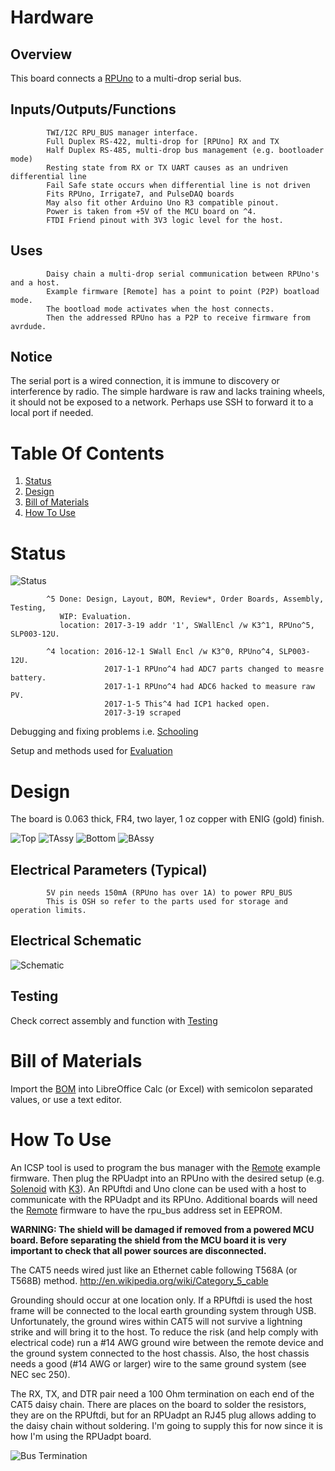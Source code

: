 # Hardware

## Overview

This board connects a [RPUno] to a multi-drop serial bus.

[RPUno]: https://github.com/epccs/RPUno

## Inputs/Outputs/Functions

```
        TWI/I2C RPU_BUS manager interface.
        Full Duplex RS-422, multi-drop for [RPUno] RX and TX
        Half Duplex RS-485, multi-drop bus management (e.g. bootloader mode)
        Resting state from RX or TX UART causes as an undriven differential line
        Fail Safe state occurs when differential line is not driven
        Fits RPUno, Irrigate7, and PulseDAQ boards
        May also fit other Arduino Uno R3 compatible pinout.
        Power is taken from +5V of the MCU board on ^4.
        FTDI Friend pinout with 3V3 logic level for the host.
```

## Uses

```
        Daisy chain a multi-drop serial communication between RPUno's and a host.
        Example firmware [Remote] has a point to point (P2P) boatload mode.
        The bootload mode activates when the host connects. 
        Then the addressed RPUno has a P2P to receive firmware from avrdude.
```

## Notice

The serial port is a wired connection, it is immune to discovery or interference by radio. The simple hardware is raw and lacks training wheels, it should not be exposed to a network. Perhaps use SSH to forward it to a local port if needed.


# Table Of Contents

1. [Status](#status)
2. [Design](#design)
3. [Bill of Materials](#bill-of-materials)
4. [How To Use](#how-to-use) 


# Status

![Status](./status_icon.png "RPUadpt Status")

```
        ^5 Done: Design, Layout, BOM, Review*, Order Boards, Assembly, Testing,
           WIP: Evaluation.
           location: 2017-3-19 addr '1', SWallEncl /w K3^1, RPUno^5, SLP003-12U. 

        ^4 location: 2016-12-1 SWall Encl /w K3^0, RPUno^4, SLP003-12U. 
                     2017-1-1 RPUno^4 had ADC7 parts changed to measre battery.
                     2017-1-1 RPUno^4 had ADC6 hacked to measure raw PV.
                     2017-1-5 This^4 had ICP1 hacked open.
                     2017-3-19 scraped
```

Debugging and fixing problems i.e. [Schooling](./Schooling/)

Setup and methods used for [Evaluation](./Evaluation/)


# Design

The board is 0.063 thick, FR4, two layer, 1 oz copper with ENIG (gold) finish.

![Top](./Documents/14226,Top.png "RPUadpt Top")
![TAssy](./Documents/14226,TAssy.jpg "RPUadpt Top Assy")
![Bottom](./Documents/14226,Bottom.png "RPUadpt Bottom")
![BAssy](./Documents/14226,BAssy.jpg "RPUadpt Bottom Assy")

## Electrical Parameters (Typical)

```
        5V pin needs 150mA (RPUno has over 1A) to power RPU_BUS
        This is OSH so refer to the parts used for storage and operation limits.
```

## Electrical Schematic

![Schematic](./Documents/14226,Schematic.png "RPUadpt Schematic")

## Testing

Check correct assembly and function with [Testing](./Testing/)


# Bill of Materials

Import the [BOM](./Design/14226,BOM.csv) into LibreOffice Calc (or Excel) with semicolon separated values, or use a text editor.


# How To Use

An ICSP tool is used to program the bus manager with the [Remote] example firmware. Then plug the RPUadpt into an RPUno with the desired setup (e.g. [Solenoid] with [K3]). An RPUftdi and Uno clone can be used with a host to communicate with the RPUadpt and its RPUno. Additional boards will need the [Remote] firmware to have the rpu_bus address set in EEPROM.

[Remote]: ../Remote
[Solenoid]: https://github.com/epccs/RPUno/tree/master/Solenoid
[K3]: https://github.com/epccs/Driver/tree/master/K3

__WARNING: The shield will be damaged if removed from a powered MCU board. Before separating the shield from the MCU board it is very important to check that all power sources are disconnected.__

The CAT5 needs wired just like an Ethernet cable following T568A (or T568B) method. http://en.wikipedia.org/wiki/Category_5_cable

Grounding should occur at one location only. If a RPUftdi is used the host frame will be connected to the local earth grounding system through USB. Unfortunately, the ground wires within CAT5 will not survive a lightning strike and will bring it to the host. To reduce the risk (and help comply with electrical code) run a #14 AWG ground wire between the remote device and the ground system connected to the host chassis. Also, the host chassis needs a good (#14 AWG or larger) wire to the same ground system (see NEC sec 250). 

The RX, TX, and DTR pair need a 100 Ohm termination on each end of the CAT5 daisy chain. There are places on the board to solder the resistors, they are on the RPUftdi, but for an RPUadpt an RJ45 plug allows adding to the daisy chain without soldering. I'm going to supply this for now since it is how I'm using the RPUadpt board.

![Bus Termination](./Evaluation/14226^5_RPU_busTermination.jpg "Bus Termination")